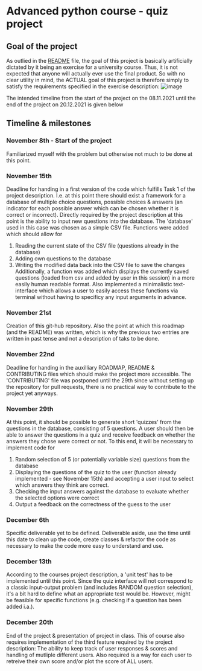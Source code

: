 # Advanced python course - quiz project

## Goal of the project
As outlied in the [README](https://github.com/MadpenguinCH/Advanced_python_course_quiz_project/blob/main/README.md) file, 
the goal of this project is basically artificially dictated by it being an exercise for a university course. 
Thus, it is not expected that anyone will actually ever use the final product. 
So with no clear utility in mind, the ACTUAL goal of this project is therefore simply to satisfy the requirements specified in the exercise description:
![image](https://user-images.githubusercontent.com/84137357/142775417-8c9e5805-2233-4444-9a76-60b1fa49cea6.png)

The intended timeline from the start of the project on the 08.11.2021 until the end of the project on 20.12.2021 is given below

## Timeline & milestones
### November 8th - Start of the project
Familiarized myself with the problem but otherwise not much to be done at this point.

### November 15th
Deadline for handing in a first version of the code which fulfills Task 1 of the project description.
I.e. at this point there should exist a framework for a database of multiple choice questions, possible choices & answers 
(an indicator for each possible answer which can be chosen whether it is correct or incorrect).
Directly required by the project description at this point is the ability to input new questions into the database.
The 'database' used in this case was chosen as a simple CSV file.
Functions were added which should allow for 
1. Reading the current state of the CSV file (questions already in the database) 
2. Adding own questions to the database
3. Writing the modified data back into the CSV file to save the changes
Additionally, a function was added which displays the currently saved questions (loaded from csv and added by user in this session)
in a more easily human readable format.
Also implemented a minimalistic text-interface which allows a user to easily access these functions
via terminal without having to specificy any input arguments in advance.

### November 21st
Creation of this git-hub repository.
Also the point at which this roadmap (and the README) was written, 
which is why the previous two entries are written in past tense and not a description of taks to be done.

### November 22nd
Deadline for handing in the auxilliary ROADMAP, README & CONTRIBUTING files which should make the project more accessible.
The 'CONTRIBUTING' file was postponed until the 29th since without setting up the repository for pull requests, there is no practical way to contribute to the project yet anyways.

### November 29th
At this point, it should be possible to generate short 'quizzes' from the questions in the database, consisting of 5 questions.
A user should then be able to answer the questions in a quiz and receive feedback on whether the answers they chose were correct or not.
To this end, it will be necessary to implement code for
1. Random selection of 5 (or potentially variable size) questions from the database
2. Displaying the questions of the quiz to the user (function already implemented - see November 15th) and accepting a user input to select which answers they think are correct.
3. Checking the input answers against the database to evaluate whether the selected options were correct
4. Output a feedback on the correctness of the guess to the user

### December 6th
Specific deliverable yet to be defined.
Deliverable aside, use the time until this date to clean up the code, create classes & refactor the code as necessary to make the code more easy to understand and use.

### December 13th
According to the courses project description, a 'unit test' has to be implemented until this point.
Since the quiz interface will not correspond to a classic input-output problem (and includes RANDOM question selection), it's a bit hard to define what an appropriate test would be.
However, might be feasible for specific functions (e.g. checking if a question has been added i.a.).

### December 20th 
End of the project & presentation of project in class.
This of course also requires implementation of the third feature required by the project description:
The ability to keep track of user responses & scores and handling of mutliple different users.
Also required is a way for each user to retreive their own score and/or plot the score of ALL users.




